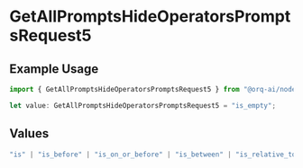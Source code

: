 # GetAllPromptsHideOperatorsPromptsRequest5

## Example Usage

```typescript
import { GetAllPromptsHideOperatorsPromptsRequest5 } from "@orq-ai/node/models/operations";

let value: GetAllPromptsHideOperatorsPromptsRequest5 = "is_empty";
```

## Values

```typescript
"is" | "is_before" | "is_on_or_before" | "is_between" | "is_relative_today" | "is_relative_time" | "is_empty" | "is_not_empty"
```